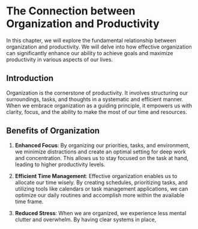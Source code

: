 The Connection between Organization and Productivity
=============================================================

In this chapter, we will explore the fundamental relationship between organization and productivity. We will delve into how effective organization can significantly enhance our ability to achieve goals and maximize productivity in various aspects of our lives.

Introduction
------------

Organization is the cornerstone of productivity. It involves structuring our surroundings, tasks, and thoughts in a systematic and efficient manner. When we embrace organization as a guiding principle, it empowers us with clarity, focus, and the ability to make the most of our time and resources.

Benefits of Organization
------------------------

1. **Enhanced Focus**: By organizing our priorities, tasks, and environment, we minimize distractions and create an optimal setting for deep work and concentration. This allows us to stay focused on the task at hand, leading to higher productivity levels.

2. **Efficient Time Management**: Effective organization enables us to allocate our time wisely. By creating schedules, prioritizing tasks, and utilizing tools like calendars or task management applications, we can optimize our daily routines and accomplish more within the available time frame.

3. **Reduced Stress**: When we are organized, we experience less mental clutter and overwhelm. By having clear systems in place,

